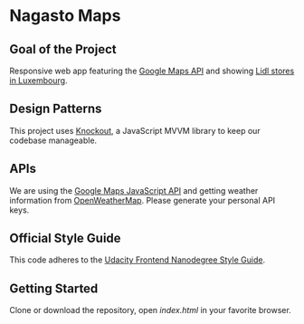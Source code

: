 # Nagasto Maps

## Goal of the Project
Responsive web app featuring the [Google Maps API](https://developers.google.com/maps/) and showing [Lidl stores in Luxembourg](https://www.lidl.lu/fr/index.htm).

## Design Patterns
This project uses [Knockout](http://knockoutjs.com/), a JavaScript MVVM library to keep our codebase manageable.

## APIs
We are using the [Google Maps JavaScript API](https://developers.google.com/maps/documentation/javascript/) and getting weather information from [OpenWeatherMap](http://openweathermap.org/). Please generate your personal API keys.

## Official Style Guide
This code adheres to the [Udacity Frontend Nanodegree Style Guide](https://udacity.github.io/frontend-nanodegree-styleguide/).

## Getting Started
Clone or download the repository, open *index.html* in your favorite browser.
